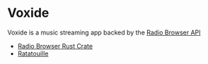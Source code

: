 # Voxide

Voxide is a music streaming app backed by the [Radio Browser API](https://api.radio-browser.info/)

- [Radio Browser Rust Crate](https://gitlab.com/radiobrowser/radiobrowser-lib-rust)
- [Ratatouille](https://github.com/ratatui-org/ratatui)
